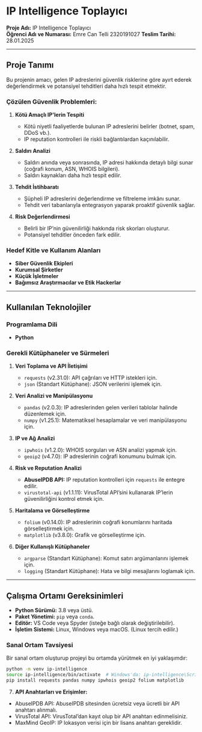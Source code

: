 # IP Intelligence Toplayıcı

**Proje Adı:** IP Intelligence Toplayıcı  
**Öğrenci Adı ve Numarası:** Emre Can Telli  2320191027
**Teslim Tarihi:** 28.01.2025  

---

## Proje Tanımı

Bu projenin amacı, gelen IP adreslerini güvenlik risklerine göre ayırt ederek değerlendirmek ve potansiyel tehditleri daha hızlı tespit etmektir.

### Çözülen Güvenlik Problemleri:

1. **Kötü Amaçlı IP'lerin Tespiti**
   - Kötü niyetli faaliyetlerde bulunan IP adreslerini belirler (botnet, spam, DDoS vb.).
   - IP reputation kontrolleri ile riskli bağlantılardan kaçınılabilir.

2. **Saldırı Analizi**
   - Saldırı anında veya sonrasında, IP adresi hakkında detaylı bilgi sunar (coğrafi konum, ASN, WHOIS bilgileri).
   - Saldırı kaynakları daha hızlı tespit edilir.

3. **Tehdit İstihbaratı**
   - Şüpheli IP adreslerini değerlendirme ve filtreleme imkânı sunar.
   - Tehdit veri tabanlarıyla entegrasyon yaparak proaktif güvenlik sağlar.

4. **Risk Değerlendirmesi**
   - Belirli bir IP’nin güvenilirliği hakkında risk skorları oluşturur.
   - Potansiyel tehditler önceden fark edilir.

### Hedef Kitle ve Kullanım Alanları
- **Siber Güvenlik Ekipleri**
- **Kurumsal Şirketler**
- **Küçük İşletmeler**
- **Bağımsız Araştırmacılar ve Etik Hackerlar**

---

## Kullanılan Teknolojiler

### Programlama Dili
- **Python**

### Gerekli Kütüphaneler ve Sürmeleri

1. **Veri Toplama ve API İletişimi**
   - `requests` (v2.31.0): API çağrıları ve HTTP istekleri için.
   - `json` (Standart Kütüphane): JSON verilerini işlemek için.

2. **Veri Analizi ve Manipülasyonu**
   - `pandas` (v2.0.3): IP adreslerinden gelen verileri tablolar halinde düzenlemek için.
   - `numpy` (v1.25.1): Matematiksel hesaplamalar ve veri manipülasyonu için.

3. **IP ve Ağ Analizi**
   - `ipwhois` (v1.2.0): WHOIS sorguları ve ASN analizi yapmak için.
   - `geoip2` (v4.7.0): IP adreslerinin coğrafi konumunu bulmak için.

4. **Risk ve Reputation Analizi**
   - **AbuseIPDB API:** IP reputation kontrolleri için `requests` ile entegre edilir.
   - `virustotal-api` (v1.1.11): VirusTotal API’sini kullanarak IP’lerin güvenilirliğini kontrol etmek için.

5. **Haritalama ve Görselleştirme**
   - `folium` (v0.14.0): IP adreslerinin coğrafi konumlarını haritada görselleştirmek için.
   - `matplotlib` (v3.8.0): Grafik ve görselleştirme için.

6. **Diğer Kullanışlı Kütüphaneler**
   - `argparse` (Standart Kütüphane): Komut satırı argümanlarını işlemek için.
   - `logging` (Standart Kütüphane): Hata ve bilgi mesajlarını loglamak için.

---

## Çalışma Ortamı Gereksinimleri

- **Python Sürümü:** 3.8 veya üstü.
- **Paket Yönetimi:** `pip` veya `conda`.
- **Editör:** VS Code veya Spyder (isteğe bağlı olarak değiştirilebilir).
- **İşletim Sistemi:** Linux, Windows veya macOS. (Linux tercih edilir.)

### Sanal Ortam Tavsiyesi
Bir sanal ortam oluşturup projeyi bu ortamda yürütmek en iyi yaklaşımdır:

```bash
python -m venv ip-intelligence
source ip-intelligence/bin/activate  # Windows'da: ip-intelligence\Scripts\activate
pip install requests pandas numpy ipwhois geoip2 folium matplotlib
```

7.  **API Anahtarları ve Erişimler:**

-   AbuseIPDB API: AbuseIPDB sitesinden ücretsiz veya ücretli bir API anahtarı alınmalı.
-   VirusTotal API: VirusTotal’dan kayıt olup bir API anahtarı edinmelisiniz.
-   MaxMind GeoIP: IP lokasyon verisi için bir lisans anahtarı gereklidir.
